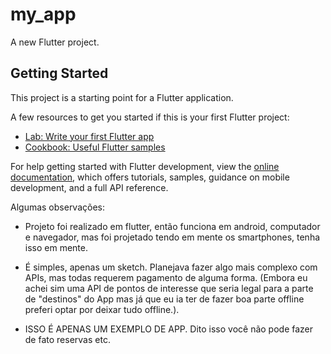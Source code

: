 # my_app

A new Flutter project.

## Getting Started

This project is a starting point for a Flutter application.

A few resources to get you started if this is your first Flutter project:

- [Lab: Write your first Flutter app](https://docs.flutter.dev/get-started/codelab)
- [Cookbook: Useful Flutter samples](https://docs.flutter.dev/cookbook)

For help getting started with Flutter development, view the
[online documentation](https://docs.flutter.dev/), which offers tutorials,
samples, guidance on mobile development, and a full API reference.

Algumas observações:
- Projeto foi realizado em flutter, então funciona em android, computador e navegador, mas foi projetado tendo em mente os smartphones, tenha isso em mente.

- É simples, apenas um sketch. Planejava fazer algo mais complexo com APIs, mas todas requerem pagamento de alguma forma. (Embora eu achei sim uma API de pontos de interesse que seria legal para a parte de "destinos" do App mas já que eu ia ter de fazer boa parte offline preferi optar por deixar tudo offline.).

- ISSO É APENAS UM EXEMPLO DE APP. Dito isso você não pode fazer de fato reservas etc.